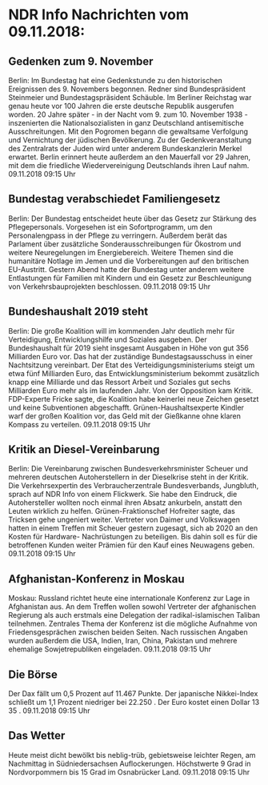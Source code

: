 # NDR Info Nachrichten vom 09.11.2018:


## Gedenken zum 9. November
Berlin: Im Bundestag hat eine Gedenkstunde zu den historischen Ereignissen des 9. Novembers begonnen. Redner sind Bundespräsident Steinmeier und Bundestagspräsident Schäuble. Im Berliner Reichstag war genau heute vor 100 Jahren die erste deutsche Republik ausgerufen worden. 20 Jahre später - in der Nacht vom 9. zum 10. November 1938 - inszenierten die Nationalsozialisten in ganz Deutschland antisemitische Ausschreitungen. Mit den Pogromen begann die gewaltsame Verfolgung und Vernichtung der jüdischen Bevölkerung. Zu der Gedenkveranstaltung des Zentralrats der Juden wird unter anderem Bundeskanzlerin Merkel erwartet. Berlin erinnert heute außerdem an den Mauerfall vor 29 Jahren, mit dem die friedliche Wiedervereinigung Deutschlands ihren Lauf nahm. 09.11.2018 09:15 Uhr 

## Bundestag verabschiedet Familiengesetz
Berlin: Der Bundestag entscheidet heute über das Gesetz zur Stärkung des Pflegepersonals. Vorgesehen ist ein Sofortprogramm, um den Personalengpass in der Pflege zu verringern. Außerdem berät das Parlament über zusätzliche Sonderausschreibungen für Ökostrom und weitere Neuregelungen im Energiebereich. Weitere Themen sind die humanitäre Notlage im Jemen und die Vorbereitungen auf den britischen EU-Austritt. Gestern Abend hatte der Bundestag unter anderem weitere Entlastungen für Familien mit Kindern und ein Gesetz zur Beschleunigung von Verkehrsbauprojekten beschlossen. 09.11.2018 09:15 Uhr 

## Bundeshaushalt 2019 steht
Berlin:	Die große Koalition will im kommenden Jahr deutlich mehr für Verteidigung, Entwicklungshilfe und Soziales ausgeben. Der Bundeshaushalt für 2019 sieht insgesamt Ausgaben in Höhe von gut 356 Milliarden Euro vor. Das hat der zuständige Bundestagsausschuss in einer Nachtsitzung vereinbart. Der Etat des Verteidigungsministeriums steigt um etwa fünf Milliarden Euro, das Entwicklungsministerium bekommt zusätzlich knapp eine Milliarde und das Ressort Arbeit und Soziales gut sechs Milliarden Euro mehr als im laufenden Jahr. Von der Opposition kam Kritik. FDP-Experte Fricke sagte, die Koalition habe keinerlei neue Zeichen gesetzt und keine Subventionen abgeschafft. Grünen-Haushaltsexperte Kindler warf der großen Koalition vor, das Geld mit der Gießkanne ohne klaren Kompass zu verteilen. 09.11.2018 09:15 Uhr 

## Kritik an Diesel-Vereinbarung
Berlin:	Die Vereinbarung zwischen Bundesverkehrsminister Scheuer und mehreren deutschen Autoherstellern in der Dieselkrise steht in der Kritik. Die Verkehrsexpertin des Verbraucherzentrale Bundesverbands, Jungbluth, sprach auf NDR Info von einem Flickwerk. Sie habe den Eindruck, die Autohersteller wollten noch einmal ihren Absatz ankurbeln, anstatt den Leuten wirklich zu helfen. Grünen-Fraktionschef Hofreiter sagte, das Tricksen gehe ungeniert weiter. Vertreter von Daimer und Volkswagen hatten in einem Treffen mit Scheuer gestern zugesagt, sich ab 2020 an den Kosten für Hardware- Nachrüstungen zu beteiligen. Bis dahin soll es für die betroffenen Kunden weiter Prämien für den Kauf eines Neuwagens geben. 09.11.2018 09:15 Uhr 

## Afghanistan-Konferenz in Moskau
Moskau: Russland richtet heute eine internationale Konferenz zur Lage in Afghanistan aus. An dem Treffen wollen sowohl Vertreter der afghanischen Regierung als auch erstmals eine Delegation der radikal-islamischen Taliban teilnehmen. Zentrales Thema der Konferenz ist die mögliche Aufnahme von Friedensgesprächen zwischen beiden Seiten. Nach russischen Angaben wurden außerdem die USA, Indien, Iran, China, Pakistan und mehrere ehemalige Sowjetrepubliken eingeladen. 09.11.2018 09:15 Uhr 

## Die Börse
Der Dax fällt um  0,5  Prozent auf  11.467  Punkte. Der japanische Nikkei-Index schließt um  1,1  Prozent niedriger bei  22.250 . Der Euro kostet einen Dollar  13 35 . 09.11.2018 09:15 Uhr 

## Das Wetter
Heute meist dicht bewölkt bis neblig-trüb, gebietsweise leichter Regen, am Nachmittag in Südniedersachsen Auflockerungen. Höchstwerte 9 Grad in Nordvorpommern bis 15 Grad im Osnabrücker Land. 09.11.2018 09:15 Uhr 
